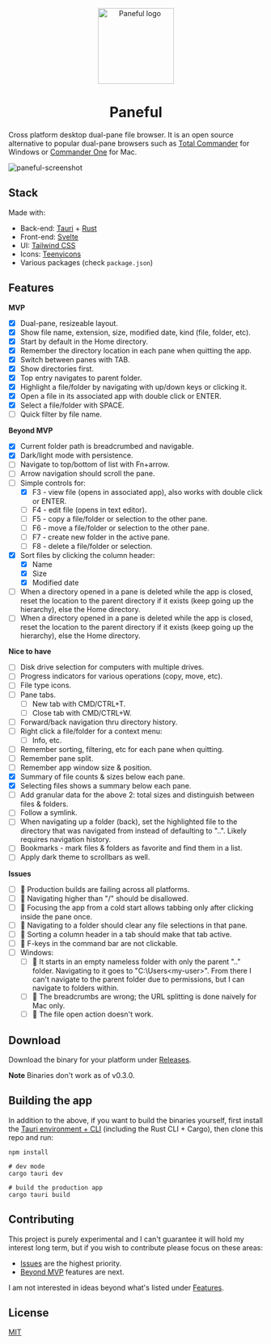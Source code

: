<p align="center">
    <img src="https://user-images.githubusercontent.com/17433578/196566322-35f86328-8a6e-4faa-b853-df41bf1f366e.png" width="150" height="150" alt="Paneful logo" />
</p>

<h1 align="center"><b>Paneful</b></h1>

Cross platform desktop dual-pane file browser. It is an open source alternative to popular dual-pane browsers such as [Total Commander](https://www.ghisler.com/) for Windows or [Commander One](https://apps.apple.com/us/app/commander-one-file-manager/id1035236694?mt=12) for Mac.

![paneful-screenshot](https://user-images.githubusercontent.com/17433578/196564460-6cf74caa-120e-458f-bb26-8230eaa03cba.jpg)

## Stack

Made with:

- Back-end: [Tauri](https://tauri.app/) + [Rust](https://www.rust-lang.org/)
- Front-end: [Svelte](https://svelte.dev/)
- UI: [Tailwind CSS](https://tailwindcss.com/)
- Icons: [Teenyicons](https://teenyicons.com/)
- Various packages (check `package.json`)

[](#feature-list)

## Features

**MVP**

- [x] Dual-pane, resizeable layout.
- [x] Show file name, extension, size, modified date, kind (file, folder, etc).
- [x] Start by default in the Home directory.
- [x] Remember the directory location in each pane when quitting the app.
- [x] Switch between panes with TAB.
- [x] Show directories first.
- [x] Top entry navigates to parent folder.
- [x] Highlight a file/folder by navigating with up/down keys or clicking it.
- [x] Open a file in its associated app with double click or ENTER.
- [x] Select a file/folder with SPACE.
- [ ] Quick filter by file name.

[](#beyond-mvp)

**Beyond MVP**

- [x] Current folder path is breadcrumbed and navigable.
- [x] Dark/light mode with persistence.
- [ ] Navigate to top/bottom of list with Fn+arrow.
- [ ] Arrow navigation should scroll the pane.
- [ ] Simple controls for:
    - [x] F3 - view file (opens in associated app), also works with double click or ENTER.
    - [ ] F4 - edit file (opens in text editor).
    - [ ] F5 - copy a file/folder or selection to the other pane.
    - [ ] F6 - move a file/folder or selection to the other pane.
    - [ ] F7 - create new folder in the active pane.
    - [ ] F8 - delete a file/folder or selection.
- [x] Sort files by clicking the column header:
    - [x] Name
    - [x] Size
    - [x] Modified date
- [ ] When a directory opened in a pane is deleted while the app is closed, reset the location to the parent directory if it exists (keep going up the hierarchy), else the Home directory.
- [ ] When a directory opened in a pane is deleted while the app is closed, reset the location to the parent directory if it exists (keep going up the hierarchy), else the Home directory.

**Nice to have**

- [ ] Disk drive selection for computers with multiple drives.
- [ ] Progress indicators for various operations (copy, move, etc).
- [ ] File type icons.
- [ ] Pane tabs.
    - [ ] New tab with CMD/CTRL+T.
    - [ ] Close tab with CMD/CTRL+W.
- [ ] Forward/back navigation thru directory history.
- [ ] Right click a file/folder for a context menu:
    - [ ] Info, etc.
- [ ] Remember sorting, filtering, etc for each pane when quitting.
- [ ] Remember pane split.
- [ ] Remember app window size & position.
- [x] Summary of file counts & sizes below each pane.
- [x] Selecting files shows a summary below each pane.
- [ ] Add granular data for the above 2: total sizes and distinguish between files & folders.
- [ ] Follow a symlink.
- [ ] When navigating up a folder (back), set the highlighted file to the directory that was navigated from instead of defaulting to "..". Likely requires navigation history.
- [ ] Bookmarks - mark files & folders as favorite and find them in a list.
- [ ] Apply dark theme to scrollbars as well.

[](#issues)

**Issues**

- [ ] 🐛 Production builds are failing across all platforms.
- [ ] 🐛 Navigating higher than "/" should be disallowed.
- [ ] 🐛 Focusing the app from a cold start allows tabbing only after clicking inside the pane once.
- [ ] 🐛 Navigating to a folder should clear any file selections in that pane.
- [ ] 🐛 Sorting a column header in a tab should make that tab active.
- [ ] 🐛 F-keys in the command bar are not clickable.
- [ ] Windows:
    - [ ] 🐛 It starts in an empty nameless folder with only the parent ".." folder. Navigating to it goes to "C:\Users\<my-user>". From there I can't navigate to the parent folder due to permissions, but I can navigate to folders within.
    - [ ] 🐛 The breadcrumbs are wrong; the URL splitting is done naively for Mac only.
    - [ ] 🐛 The file open action doesn't work.

## Download

Download the binary for your platform under [Releases](https://github.com/breadthe/Paneful/releases).

**Note** Binaries don't work as of v0.3.0.

## Building the app

In addition to the above, if you want to build the binaries yourself, first install the [Tauri environment + CLI](https://tauri.app/v1/guides/getting-started/prerequisites) (including the Rust CLI + Cargo), then clone this repo and run:

```shell
npm install

# dev mode
cargo tauri dev

# build the production app
cargo tauri build
```

## Contributing

This project is purely experimental and I can't guarantee it will hold my interest long term, but if you wish to contribute please focus on these areas:

* [Issues](#issues) are the highest priority.
* [Beyond MVP](beyond-mvp) features are next.

I am not interested in ideas beyond what's listed under [Features]([](#feature-list)).

## License

[MIT](https://github.com/breadthe/Paneful/blob/main/LICENSE)
